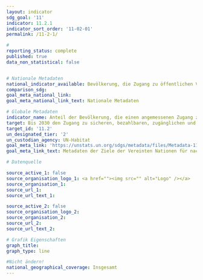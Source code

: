 ```yaml
---
layout: indicator
sdg_goal: '11'
indicator: 11.2.1
indicator_sort_order: '11-02-01'
permalink: /11-2-1/

#
reporting_status: complete
published: true
data_non_statistical: false


# Nationale Metadaten
national_indicator_available: Bevölkerung, die Zugang zu öffentlichen Verkehrsmitteln hat
comparison_sdg:
goal_meta_national_link:
goal_meta_national_link_text: Nationale Metadaten

# Globale Metadaten
indicator_name: Anteil der Bevölkerung, die einen angemessenen Zugang zu öffentlichen Verkehrsmitteln hat, nach Geschlecht, Alter und Menschen mit Behinderungen
target: Bis 2030 den Zugang zu sicheren, bezahlbaren, zugänglichen und nachhaltigen Verkehrssystemen für alle ermöglichen und die Sicherheit im Straßenverkehr verbessern, insbesondere durch den Ausbau des öffentlichen Verkehrs, mit besonderem Augenmerk auf den Bedürfnissen von Menschen in prekären Situationen, Frauen, Kindern, Menschen mit Behinderungen und älteren Menschen
target_id: '11.2'
un_designated_tier: '2'
un_custodian_agency: UN-Habitat
goal_meta_link: 'https://unstats.un.org/sdgs/metadata/files/Metadata-11-02-01.pdf'
goal_meta_link_text: Metadaten der Ziele der Vereinten Nationen für nachhaltige Entwicklung

# Datenquelle

source_active_1: false
source_organisation_logo_1: <a href=""><img src="" alt="Logo" /></a>
source_organisation_1:
source_url_1:
source_url_text_1:

source_active_2: false
source_organisation_logo_2:
source_organisation_2:
source_url_2:
source_url_text_2:

# Grafik Eigenschaften
graph_title:
graph_type: line

#Nicht ändern!
national_geographical_coverage: Insgesamt
---
```

